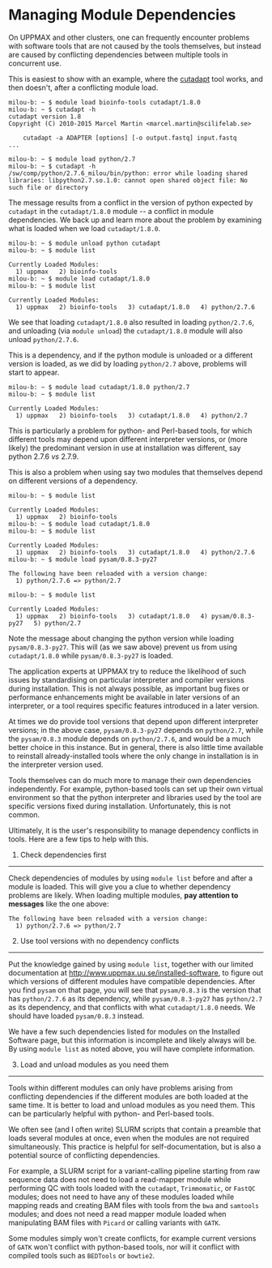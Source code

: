Managing Module Dependencies
============================

On UPPMAX and other clusters, one can frequently encounter problems with software tools that are not caused by the tools themselves, but instead are caused by conflicting dependencies between multiple tools in concurrent use.

This is easiest to show with an example, where the [cutadapt](https://cutadapt.readthedocs.org/en/stable/) tool works, and then doesn't, after a conflicting module load.

    milou-b: ~ $ module load bioinfo-tools cutadapt/1.8.0
    milou-b: ~ $ cutadapt -h
    cutadapt version 1.8
    Copyright (C) 2010-2015 Marcel Martin <marcel.martin@scilifelab.se>

        cutadapt -a ADAPTER [options] [-o output.fastq] input.fastq
    ...

    milou-b: ~ $ module load python/2.7
    milou-b: ~ $ cutadapt -h
    /sw/comp/python/2.7.6_milou/bin/python: error while loading shared libraries: libpython2.7.so.1.0: cannot open shared object file: No such file or directory

The message results from a conflict in the version of python expected by `cutadapt` in the `cutadapt/1.8.0` module -- a conflict in module dependencies.  We back up and learn more about the problem by examining what is loaded when we load `cutadapt/1.8.0`.

    milou-b: ~ $ module unload python cutadapt
    milou-b: ~ $ module list
     
    Currently Loaded Modules:
      1) uppmax   2) bioinfo-tools
    milou-b: ~ $ module load cutadapt/1.8.0
    milou-b: ~ $ module list
     
    Currently Loaded Modules:
      1) uppmax   2) bioinfo-tools   3) cutadapt/1.8.0   4) python/2.7.6

We see that loading `cutadapt/1.8.0` also resulted in loading `python/2.7.6`, and unloading (via `module unload`) the `cutadapt/1.8.0` module will also unload `python/2.7.6`.

This is a dependency, and if the python module is unloaded or a different version is loaded, as we did by loading `python/2.7` above, problems will start to appear.

    milou-b: ~ $ module load cutadapt/1.8.0 python/2.7
    milou-b: ~ $ module list

    Currently Loaded Modules:
      1) uppmax   2) bioinfo-tools   3) cutadapt/1.8.0   4) python/2.7

This is particularly a problem for python- and Perl-based tools, for which different tools may depend upon different interpreter versions, or (more likely) the predominant version in use at installation was different, say python 2.7.6 *vs* 2.7.9.

This is also a problem when using say two modules that themselves depend on different versions of a dependency.

    milou-b: ~ $ module list

    Currently Loaded Modules:
      1) uppmax   2) bioinfo-tools
    milou-b: ~ $ module load cutadapt/1.8.0
    milou-b: ~ $ module list

    Currently Loaded Modules:
      1) uppmax   2) bioinfo-tools   3) cutadapt/1.8.0   4) python/2.7.6
    milou-b: ~ $ module load pysam/0.8.3-py27

    The following have been reloaded with a version change:
      1) python/2.7.6 => python/2.7

    milou-b: ~ $ module list

    Currently Loaded Modules:
      1) uppmax   2) bioinfo-tools   3) cutadapt/1.8.0   4) pysam/0.8.3-py27   5) python/2.7

Note the message about changing the python version while loading `pysam/0.8.3-py27`.  This will (as we saw above) prevent us from using `cutadapt/1.8.0` while `pysam/0.8.3-py27` is loaded.

The application experts at UPPMAX try to reduce the likelihood of such issues by standardising on particular interpreter and compiler versions during installation. This is not always possible, as important bug fixes or performance enhancements might be available in later versions of an interpreter, or a tool requires specific features introduced in a later version.

At times we do provide tool versions that depend upon different interpreter versions; in the above case, `pysam/0.8.3-py27` depends on `python/2.7`, while the `pysam/0.8.3` module depends on `python/2.7.6`, and would be a much better choice in this instance.  But in general, there is also little time available to reinstall already-installed tools where the only change in installation is in the interpreter version used.

Tools themselves can do much more to manage their own dependencies independently.  For example, python-based tools can set up their own virtual environment so that the python interpreter and libraries used by the tool are specific versions fixed during installation.  Unfortunately, this is not common.

Ultimately, it is the user's responsibility to manage dependency conflicts in tools.  Here are a few tips to help with this.

1. Check dependencies first
---------------------------

Check dependencies of modules by using `module list` before and after a module is loaded.  This will give you a clue to whether dependency problems are likely.  When loading multiple modules, **pay attention to messages** like the one above:

    The following have been reloaded with a version change:
      1) python/2.7.6 => python/2.7


2. Use tool versions with no dependency conflicts
-------------------------------------------------

Put the knowledge gained by using `module list`, together with our limited documentation at <http://www.uppmax.uu.se/installed-software>, to figure out which versions of different modules have compatible dependencies.  After you find `pysam` on that page, you will see that `pysam/0.8.3` is the version that has `python/2.7.6` as its dependency, while `pysam/0.8.3-py27` has `python/2.7` as its dependency, and that conflicts with what `cutadapt/1.8.0` needs.  We should have loaded `pysam/0.8.3` instead.

We have a few such dependencies listed for modules on the Installed Software page, but this information is incomplete and likely always will be.  By using `module list` as noted above, you will have complete information.


3. Load and unload modules as you need them
-------------------------------------------

Tools within different modules can only have problems arising from conflicting dependencies if the different modules are both loaded at the same time.  It is better to load and unload modules as you need them.  This can be particularly helpful with python- and Perl-based tools.

We often see (and I often write) SLURM scripts that contain a preamble that loads several modules at once, even when the modules are not required simultaneously.  This practice is helpful for self-documentation, but is also a potential source of conflicting dependencies.

For example, a SLURM script for a variant-calling pipeline starting from raw sequence data does not need to load a read-mapper module while performing QC with tools loaded with the `cutadapt`, `Trimmomatic`, or `FastQC` modules; does not need to have any of these modules loaded while mapping reads and creating BAM files with tools from the `bwa` and `samtools` modules; and does not need a read mapper module loaded when manipulating BAM files with `Picard` or calling variants with `GATK`.

Some modules simply won't create conflicts, for example current versions of `GATK` won't conflict with python-based tools, nor will it conflict with compiled tools such as `BEDTools` or `bowtie2`.


